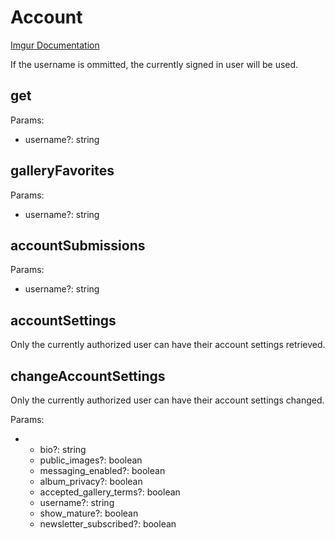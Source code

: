 # Account

[Imgur Documentation](https://api.imgur.com/endpoints/account)

If the username is ommitted, the currently signed in user will be used.

## get

Params:

- username?: string

## galleryFavorites

Params:

- username?: string

## accountSubmissions

Params:

- username?: string

## accountSettings

Only the currently authorized user can have their account settings retrieved.

## changeAccountSettings

Only the currently authorized user can have their account settings changed.

Params:

- 
    - bio?: string
    - public_images?: boolean
    - messaging_enabled?: boolean
    - album_privacy?: boolean
    - accepted_gallery_terms?: boolean
    - username?: string
    - show_mature?: boolean
    - newsletter_subscribed?: boolean
